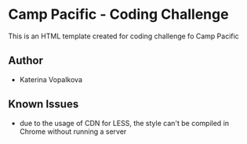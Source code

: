 # Camp Pacific - Coding Challenge

This is an HTML template created for coding challenge fo Camp Pacific

## Author
* Katerina Vopalkova

## Known Issues
* due to the usage of CDN for LESS, the style can't be compiled in Chrome without running a server